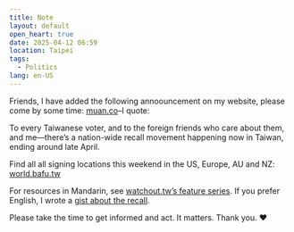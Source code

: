```yaml
---
title: Note
layout: default
open_heart: true
date: 2025-04-12 06:59
location: Taipei
tags: 
  - Politics
lang: en-US
---
```


Friends, I have added the following annoouncement on my website, please come by some time: [muan.co](https://muan.co)–I quote:

To every Taiwanese voter, and to the foreign friends who care about them, and me—there’s a nation-wide recall movement happening now in Taiwan, ending around late April.

Find all all signing locations this weekend in the US, Europe, AU and NZ: [world.bafu.tw](https://world.bafu.tw)

For resources in Mandarin, see [watchout.tw’s feature series](https://watchout.tw/projects/2025-big-recall).
If you prefer English, I wrote a [gist about the recall](https://gist.github.com/muan/0a84cf0286da578c0653b69e964d072a).

Please take the time to get informed and act. It matters. Thank you. ♥︎
